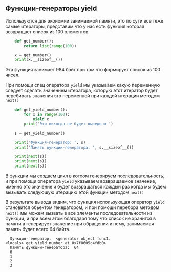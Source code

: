 Функции-генераторы yield
---
Используются для экономии занимаемой памяти, это по сути все теже самые
итераторы, представим что у нас есть функция которая возвращает список 
из 100 элементов:

```python
    def get_number():
        return list(range(100))

    x = get_number()
    print(x.__sizeof__())
```

Эта функция занимает 984 байт при том что формирует список из 100 чисел.

При помощи спец оператора `yield` мы указываем какую переменную следует 
сделать значением итератора, которую этот итератор будет перебирать 
значения это переменной при каждой итерации методом `next()`

```python
    def get_yield_number():
        for x in range(100):
            yield x
        print('Это никогда не будет выведено ')

    s = get_yield_number()

    print('Функция-генератор: ', s)
    print('Память функции-генератора: ', s.__sizeof__())

    print(next(s))
    print(next(s))
    print(next(s))
```

В функции мы создаем цикл в котоом генерируем последовательность, и при 
помощи оператора `yield` указываем возвращаемое значение, именно это 
значение и будет возвращаться каждый раз когда мы будем вызывать 
следующую итерацию этой функции методом `next()`

В результате вывода видим, что функция использующая оператор `yield` 
становится обьектом генератором, и при помощи перебора методом `next()`
мы можем вызвать в все элементы последовательности из функции, и при 
всем этом благодаря тому что список не хранится в памяти а генерирует 
значение при обращении к нему, занимаемая память будет всего 64 байта.

      Функция-генератор:  <generator object func1.<locals>.get_yield_number at 0x7f0605c4fdb0>
      Память функции-генератора:  64
      0
      1
      2
      3